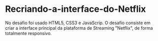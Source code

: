 # Recriando-a-interface-do-Netflix

No desafio foi usado HTML5, CSS3 e JavaScrip. O desafio consiste em criar a interface principal da plataforma de Streaming "Netflix", de forma totalmente responsivo. 

